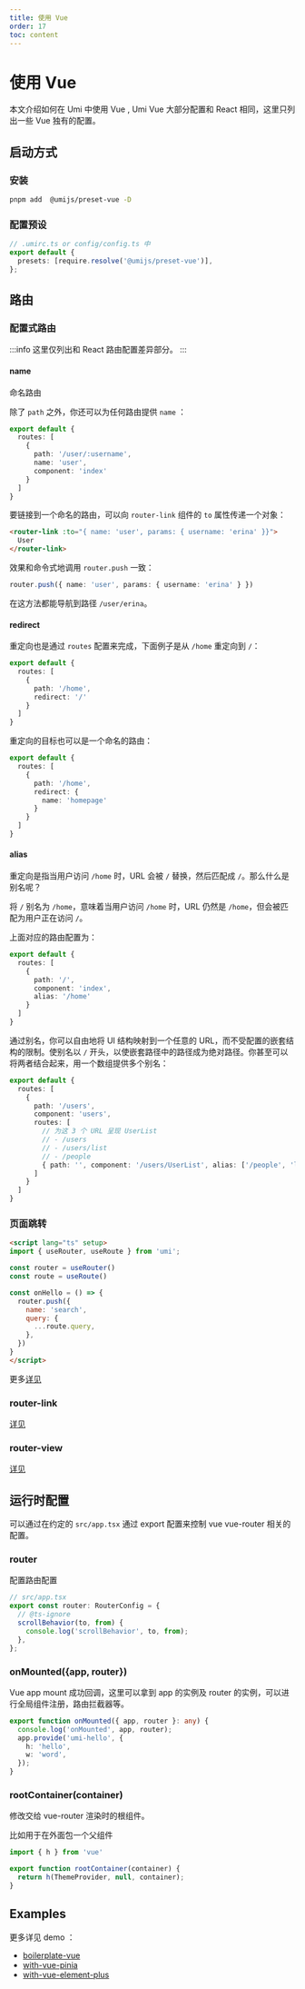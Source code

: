 ```yaml
---
title: 使用 Vue
order: 17
toc: content
---
```


# 使用 Vue

本文介绍如何在 Umi 中使用 Vue , Umi Vue 大部分配置和 React 相同，这里只列出一些 Vue 独有的配置。

## 启动方式

### 安装

```bash
pnpm add  @umijs/preset-vue -D
```

### 配置预设

```ts
// .umirc.ts or config/config.ts 中
export default {
  presets: [require.resolve('@umijs/preset-vue')],
};

```

## 路由

### 配置式路由

:::info
这里仅列出和 React 路由配置差异部分。
:::

#### name

命名路由

除了 `path` 之外，你还可以为任何路由提供 `name` ：

```ts
export default {
  routes: [
    {
      path: '/user/:username',
      name: 'user',
      component: 'index'
    }
  ]
}
```

要链接到一个命名的路由，可以向 `router-link` 组件的 `to` 属性传递一个对象：

```html
<router-link :to="{ name: 'user', params: { username: 'erina' }}">
  User
</router-link>
```

效果和命令式地调用 `router.push` 一致：

```ts
router.push({ name: 'user', params: { username: 'erina' } })
```

在这方法都能导航到路径 `/user/erina`。

#### redirect

重定向也是通过 `routes` 配置来完成，下面例子是从 `/home` 重定向到 `/`：

```ts
export default {
  routes: [
    {
      path: '/home',
      redirect: '/'
    }
  ]
}
```

重定向的目标也可以是一个命名的路由：

```ts
export default {
  routes: [
    {
      path: '/home',
      redirect: {
        name: 'homepage'
      }
    }
  ]
}
```

#### alias

重定向是指当用户访问 `/home` 时，URL 会被 `/` 替换，然后匹配成 `/`。那么什么是别名呢？

将 `/` 别名为 `/home`，意味着当用户访问 `/home` 时，URL 仍然是 `/home`，但会被匹配为用户正在访问 `/`。

上面对应的路由配置为：
```ts
export default {
  routes: [
    {
      path: '/',
      component: 'index',
      alias: '/home'
    }
  ]
}
```

通过别名，你可以自由地将 UI 结构映射到一个任意的 URL，而不受配置的嵌套结构的限制。使别名以 `/` 开头，以使嵌套路径中的路径成为绝对路径。你甚至可以将两者结合起来，用一个数组提供多个别名：

```ts
export default {
  routes: [
    {
      path: '/users',
      component: 'users',
      routes: [
        // 为这 3 个 URL 呈现 UserList
        // - /users
        // - /users/list
        // - /people
        { path: '', component: '/users/UserList', alias: ['/people', 'list'] },
      ]
    }
  ]
}
```

### 页面跳转

```html
<script lang="ts" setup>
import { useRouter, useRoute } from 'umi';

const router = useRouter()
const route = useRoute()

const onHello = () => {
  router.push({
    name: 'search',
    query: {
      ...route.query,
    },
  })
}
</script>
```

更多[详见](https://router.vuejs.org/guide/advanced/composition-api.html#accessing-the-router-and-current-route-inside-setup)

### router-link

[详见](https://router.vuejs.org/guide/#router-link)

### router-view

[详见](https://router.vuejs.org/guide/#router-view)

## 运行时配置

可以通过在约定的 `src/app.tsx` 通过 export 配置来控制 vue vue-router 相关的配置。

### router

配置路由配置

```ts
// src/app.tsx
export const router: RouterConfig = {
  // @ts-ignore
  scrollBehavior(to, from) {
    console.log('scrollBehavior', to, from);
  },
};
```

### onMounted(\{app, router\})

Vue app mount 成功回调，这里可以拿到 app 的实例及 router 的实例，可以进行全局组件注册，路由拦截器等。

```ts
export function onMounted({ app, router }: any) {
  console.log('onMounted', app, router);
  app.provide('umi-hello', {
    h: 'hello',
    w: 'word',
  });
}
```

### rootContainer(container)

修改交给 vue-router 渲染时的根组件。

比如用于在外面包一个父组件

```ts
import { h } from 'vue'

export function rootContainer(container) {
  return h(ThemeProvider, null, container);
}
```

## Examples

更多详见 demo ：

* [boilerplate-vue](https://github.com/umijs/umi/tree/master/examples/boilerplate-vue)
* [with-vue-pinia](https://github.com/umijs/umi/tree/master/examples/with-vue-pinia)
* [with-vue-element-plus](https://github.com/umijs/umi/tree/master/examples/with-vue-element-plus)
